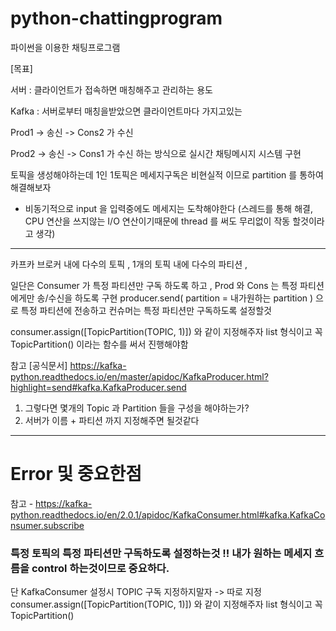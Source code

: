 # python-chattingprogram
파이썬을 이용한 채팅프로그램


[목표]

서버 : 클라이언트가 접속하면 매칭해주고 관리하는 용도

Kafka : 서버로부터 매칭을받았으면 클라이언트마다 가지고있는

Prod1 ->  송신 -> Cons2 가 수신

Prod2 ->  송신 -> Cons1 가 수신 하는 방식으로 실시간 채팅메시지 시스템 구현 


토픽을 생성해야하는데 1인 1토픽은 메세지구독은 비현실적 이므로 partition 를 통하여 해결해보자

+ 비동기적으로 input 을 입력중에도 메세지는 도착해야한다 (스레드를 통해 해결, CPU 연산을 쓰지않는 I/O 연산이기때문에 thread 를 써도 무리없이 작동 할것이라고 생각)

-------------------------------------------------

카프카 브로커 내에 다수의 토픽 , 1개의 토픽 내에 다수의 파티션 ,

일단은 Consumer 가 특정 파티션만 구독 하도록 하고 , Prod 와 Cons 는 특정 파티션 에게만 송/수신을 하도록 구현
producer.send( partition = 내가원하는 partition ) 으로 특정 파티션에 전송하고 컨슈머는 특정 파티션만 구독하도록 설정할것 

consumer.assign([TopicPartition(TOPIC, 1)]) 와 같이 지정해주자 list 형식이고 꼭 TopicPartition() 이라는 함수를 써서 진행해야함

참고 [공식문서]
https://kafka-python.readthedocs.io/en/master/apidoc/KafkaProducer.html?highlight=send#kafka.KafkaProducer.send


1. 그렇다면 몇개의 Topic 과 Partition 들을 구성을 해야하는가? 
2. 서버가 이름 + 파티션 까지 지정해주면 될것같다


----------------------------------------------------
# Error 및 중요한점 
참고 - https://kafka-python.readthedocs.io/en/2.0.1/apidoc/KafkaConsumer.html#kafka.KafkaConsumer.subscribe

### 특정 토픽의 특정 파티션만  구독하도록 설정하는것 !! 내가 원하는 메세지 흐름을 control 하는것이므로 중요하다. 
단 KafkaConsumer 설정시 TOPIC 구독 지정하지말자 -> 따로 지정
consumer.assign([TopicPartition(TOPIC, 1)]) 와 같이 지정해주자 list 형식이고 꼭 TopicPartition()
